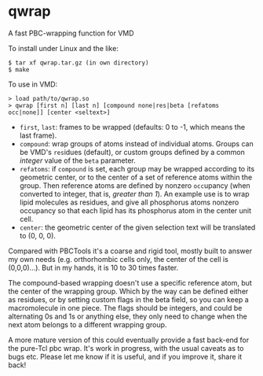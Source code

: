 # qwrap
A fast PBC-wrapping function for VMD

To install under Linux and the like:
```
$ tar xf qwrap.tar.gz (in own directory) 
$ make
```

To use in VMD:
```
> load path/to/qwrap.so 
> qwrap [first n] [last n] [compound none|res|beta [refatoms occ|none]] [center <seltext>]
```
* `first`, `last`: frames to be wrapped (defaults: 0 to -1, which means the last frame).
* `compound`: wrap groups of atoms instead of individual atoms. Groups can be VMD's `res`idues (default), or custom groups defined by a common *integer* value of the `beta` parameter. 
* `refatoms`: if `compound` is set, each group may be wrapped according to its geometric center, or to the center of a set of reference atoms within the group. Then reference atoms are defined by nonzero `occ`upancy (when converted to integer, that is, *greater than 1*). An example use is to wrap lipid molecules as residues, and give all phosphorus atoms nonzero occupancy so that each lipid has its phosphorus atom in the center unit cell.
* `center`: the geometric center of the given selection text will be translated to (0, 0, 0). 

Compared with PBCTools it's a coarse and rigid tool, mostly built to answer my own needs (e.g. orthorhombic cells only, the center of the cell is (0,0,0)...). But in my hands, it is 10 to 30 times faster. 

The compound-based wrapping doesn't use a specific reference atom, but the center of the wrapping group. Which by the way can be defined either as residues, or by setting custom flags in the beta field, so you can keep a macromolecule in one piece. The flags should be integers, and could be alternating 0s and 1s or anything else, they only need to change when the next atom belongs to a different wrapping group. 

A more mature version of this could eventually provide a fast back-end for the pure-Tcl pbc wrap. 
It's work in progress, with the usual caveats as to bugs etc. Please let me know if it is useful, and if you improve it, share it back! 
